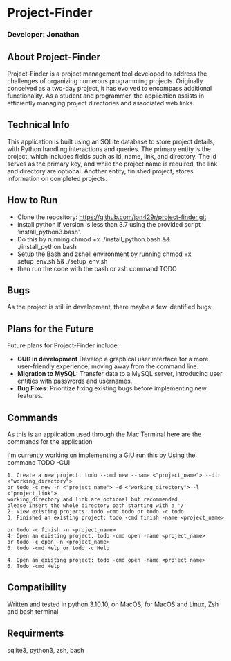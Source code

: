 # Project-Finder

### Developer: Jonathan

## About Project-Finder

Project-Finder is a project management tool developed to address the challenges of organizing numerous programming projects. Originally conceived as a two-day project, it has evolved to encompass additional functionality. As a student and programmer, the application assists in efficiently managing project directories and associated web links.

## Technical Info

This application is built using an SQLite database to store project details, with Python handling interactions and queries. The primary entity is the project, which includes fields such as id, name, link, and directory. The id serves as the primary key, and while the project name is required, the link and directory are optional. Another entity, finished project, stores information on completed projects.

## How to Run

- Clone the repository: https://github.com/jon429r/project-finder.git
- install python if version is less than 3.7 using the provided script 'install_python3.bash'.
- Do this by running chmod +x ./install_python.bash && ./install_python.bash
- Setup the Bash and zshell environment  by running chmod +x setup_env.sh && ./setup_env.sh
- then run the code with the bash or zsh command TODO

## Bugs

As the project is still in development, there maybe a few identified bugs:


## Plans for the Future

Future plans for Project-Finder include:

- **GUI:** **In development** Develop a graphical user interface for a more user-friendly experience, moving away from the command line.
- **Migration to MySQL:** Transfer data to a MySQL server, introducing user entities with passwords and usernames.
- **Bug Fixes:** Prioritize fixing existing bugs before implementing new features.


## Commands

As this is an application used through the Mac Terminal here are the commands for the application 

I'm currently working on implementing a GIU run this by Using the command TODO -GUI

    1. Create a new project: todo --cmd new --name <"project_name"> --dir <"working_directory"> 
    or todo -c new -n <"project_name"> -d <"working_directory"> -l <"project_link">
    working_directory and link are optional but recommended
    please insert the whole directory path starting with a '/'
    2. View existing projects: todo -cmd todo or todo -c todo
    3. Finished an existing project: todo -cmd finish -name <project_name> 

    or todo -c finish -n <project_name>
    4. Open an existing project: todo -cmd open -name <project_name> 
    or todo -c open -n <project_name>
    6. todo -cmd Help or todo -c Help

    4. Open an existing project: todo -cmd open -name <project_name>  
    6. Todo -cmd Help 

## Compatibility

Written and tested in python 3.10.10, on MacOS, for MacOS and Linux, Zsh and bash terminal

## Requirments

sqlite3, python3, zsh, bash
